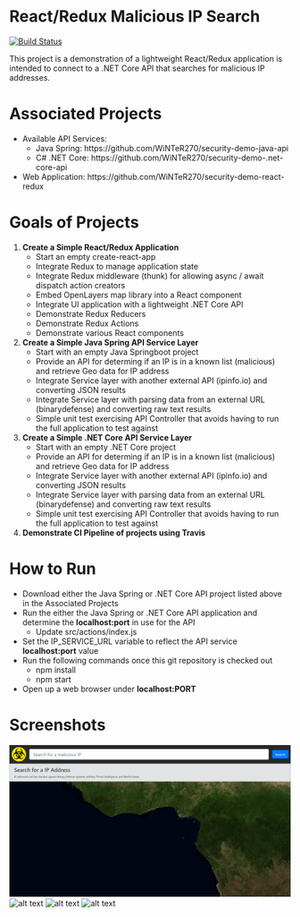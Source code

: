 # React/Redux Malicious IP Search

[![Build Status](https://travis-ci.com/WiNTeR270/security-demo-react-redux.svg?branch=master)](https://travis-ci.com/WiNTeR270/security-demo-react-redux)

This project is a demonstration of a lightweight React/Redux application is intended to connect to a .NET Core API that searches for malicious IP addresses.

# Associated Projects
<ul>
    <li>
        Available API Services:
        <ul>
            <li>Java Spring: https://github.com/WiNTeR270/security-demo-java-api</li>
            <li>C# .NET Core: https://github.com/WiNTeR270/security-demo-.net-core-api</li>
        </ul>
    </li>
    <li>Web Application: https://github.com/WiNTeR270/security-demo-react-redux </li>
</ul>

# Goals of Projects
<ol>
    <li><strong>Create a Simple React/Redux Application</strong>
    <ul>
        <li>Start an empty create-react-app</li>
        <li>Integrate Redux to manage application state</li>
        <li>Integrate Redux middleware (thunk) for allowing async / await dispatch action creators</li>
        <li>Embed OpenLayers map library into a React component</li>
        <li>Integrate UI application with a lightweight .NET Core API</li>
        <li>Demonstrate Redux Reducers</li>
        <li>Demonstrate Redux Actions</li>
        <li>Demonstrate various React components</li>
    </ul>
    </li>
    <li><strong>Create a Simple Java Spring API Service Layer</strong>
    <ul>
        <li>Start with an empty Java Springboot project</li>
        <li>Provide an API for determing if an IP is in a known list (malicious) and retrieve Geo data for IP address</li>
        <li>Integrate Service layer with another external API (ipinfo.io) and converting JSON results</li>
        <li>Integrate Service layer with parsing data from an external URL (binarydefense) and converting raw text results</li>
        <li>Simple unit test exercising API Controller that avoids having to run the full application to test against</li>
        </ul>
    </li>
    <li><strong>Create a Simple .NET Core API Service Layer</strong>
    <ul>
        <li>Start with an empty .NET Core project</li>
        <li>Provide an API for determing if an IP is in a known list (malicious) and retrieve Geo data for IP address</li>
        <li>Integrate Service layer with another external API (ipinfo.io) and converting JSON results</li>
        <li>Integrate Service layer with parsing data from an external URL (binarydefense) and converting raw text results</li>
        <li>Simple unit test exercising API Controller that avoids having to run the full application to test against</li>
        </ul>
    </li>
    <li><strong>Demonstrate CI Pipeline of projects using Travis</strong></li>
</ol>

# How to Run

<ul>
    <li>Download either the Java Spring or .NET Core API project listed above in the Associated Projects</li>
    <li>Run the either the Java Spring or .NET Core API application and determine the <strong>localhost:port</strong> in use for the API
        <ul>
            <li>Update src/actions/index.js</li>
        </ul>
    </li>
    <li>Set the IP_SERVICE_URL variable to reflect the API service <strong>localhost:port</strong> value</li>
    <li>Run the following commands once this git repository is checked out
        <ul>
            <li>npm install</li>
            <li>npm start</li>
        </ul>
    </li>
    <li>Open up a web browser under <strong>localhost:PORT</strong></li>
</ul>

# Screenshots

![alt text](https://github.com/WiNTeR270/security-demo-react-redux/blob/master/screenshots/app-1.png)
![alt text](https://github.com/WiNTeR270/security-demo-react-redux/blob/master/screenshots/app-2.png)
![alt text](https://github.com/WiNTeR270/security-demo-react-redux/blob/master/screenshots/app-3.png)
![alt text](https://github.com/WiNTeR270/security-demo-react-redux/blob/master/screenshots/app-4.png)
